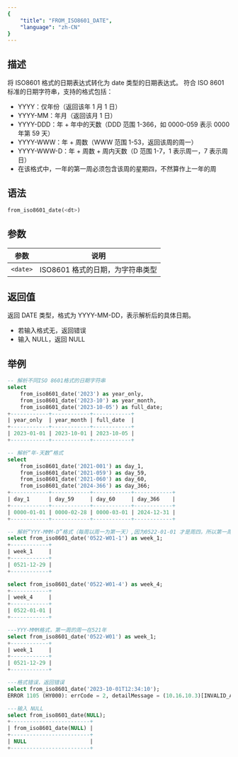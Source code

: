 ```yaml
---
{
    "title": "FROM_ISO8601_DATE",
    "language": "zh-CN"
}
---
```

## 描述

将 ISO8601 格式的日期表达式转化为 date 类型的日期表达式。
符合 ISO 8601 标准的日期字符串，支持的格式包括：
- YYYY：仅年份（返回该年 1 月 1 日）
- YYYY-MM：年月（返回该月 1 日）
- YYYY-DDD：年 + 年中的天数（DDD 范围 1-366，如 0000-059 表示 0000 年第 59 天）
- YYYY-WWW：年 + 周数（WWW 范围 1-53，返回该周的周一）
- YYYY-WWW-D：年 + 周数 + 周内天数（D 范围 1-7，1 表示周一，7 表示周日）
- 在该格式中，一年的第一周必须包含该周的星期四，不然算作上一年的周

## 语法

```sql
from_iso8601_date(<dt>)
```

## 参数

| 参数 | 说明 |
| -- | -- |
| `<date>` | ISO8601 格式的日期，为字符串类型 |

## 返回值

返回 DATE 类型，格式为 YYYY-MM-DD，表示解析后的具体日期。
- 若输入格式无，返回错误
- 输入 NULL，返回 NULL

## 举例

```sql
-- 解析不同ISO 8601格式的日期字符串
select 
    from_iso8601_date('2023') as year_only, 
    from_iso8601_date('2023-10') as year_month, 
    from_iso8601_date('2023-10-05') as full_date; 
+------------+------------+------------+
| year_only  | year_month | full_date  |
+------------+------------+------------+
| 2023-01-01 | 2023-10-01 | 2023-10-05 |
+------------+------------+------------+

-- 解析“年-天数”格式
select 
    from_iso8601_date('2021-001') as day_1,  
    from_iso8601_date('2021-059') as day_59, 
    from_iso8601_date('2021-060') as day_60,  
    from_iso8601_date('2024-366') as day_366; 
+------------+------------+------------+------------+
| day_1      | day_59     | day_60     | day_366    |
+------------+------------+------------+------------+
| 0000-01-01 | 0000-02-28 | 0000-03-01 | 2024-12-31 |
+------------+------------+------------+------------+

-- 解析“YYY-MMM-D”格式（每周以周一为第一天）,因为0522-01-01 才是周四，所以第一周之前的都会返回 0521 的年份
select from_iso8601_date('0522-W01-1') as week_1;
+------------+
| week_1     |
+------------+
| 0521-12-29 |
+------------+

select from_iso8601_date('0522-W01-4') as week_4;
+------------+
| week_4     |
+------------+
| 0522-01-01 |
+------------+

---YYY-MMM格式，第一周的周一在521年
select from_iso8601_date('0522-W01') as week_1;
+------------+
| week_1     |
+------------+
| 0521-12-29 |
+------------+

---格式错误，返回错误
select from_iso8601_date('2023-10-01T12:34:10');
ERROR 1105 (HY000): errCode = 2, detailMessage = (10.16.10.3)[INVALID_ARGUMENT]Operation from_iso8601_date of 2023-10-01T12:34:10 is invalid

---输入 NULL
select from_iso8601_date(NULL);
+-------------------------+
| from_iso8601_date(NULL) |
+-------------------------+
| NULL                    |
+-------------------------+
```
